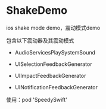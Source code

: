 # ShakeDemo
ios shake mode demo，震动模式demo

包含以下震动器及其震动模式

- AudioServicesPlaySystemSound

- UISelectionFeedbackGenerator

- UIImpactFeedbackGenerator

- UINotificationFeedbackGenerator

使用：pod 'SpeedySwift'
